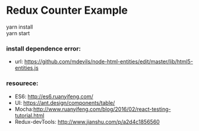 # Redux Counter Example

yarn install<br>
yarn start


### install dependence error:
* url: https://github.com/mdevils/node-html-entities/edit/master/lib/html5-entities.js  


### resourece:
* ES6: http://es6.ruanyifeng.com/
* UI: https://ant.design/components/table/
* Mocha:http://www.ruanyifeng.com/blog/2016/02/react-testing-tutorial.html
* Redux-devTools: http://www.jianshu.com/p/a2d4c1856560
